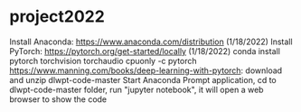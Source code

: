 # project2022
Install Anaconda: https://www.anaconda.com/distribution (1/18/2022)
Install PyTorch: https://pytorch.org/get-started/locally (1/18/2022)
    conda install pytorch torchvision torchaudio cpuonly -c pytorch
https://www.manning.com/books/deep-learning-with-pytorch: download and unzip dlwpt-code-master
Start Anaconda Prompt application, cd to dlwpt-code-master folder, run "jupyter notebook", it will open a web browser to show the code

